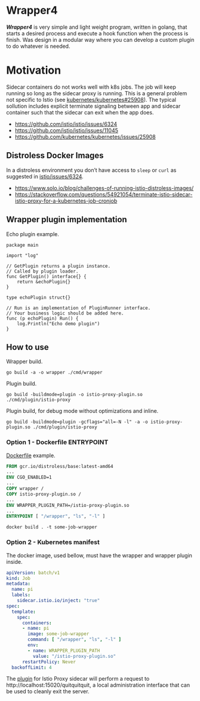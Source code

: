 # Wrapper4

***Wrapper4*** is very simple and light weight program, written in golang, that starts a desired process and execute a hook function when the process is finish. Was design in a modular way where you can develop a custom plugin to do whatever is needed.

# Motivation

Sidecar containers do not works well with k8s jobs. The job will keep running so long as the sidecar proxy is running. This is a general problem not specific to Istio (see [kubernetes/kubernetes#25908](https://github.com/kubernetes/kubernetes/issues/25908)). The typical sollution includes explicit terminate signaling between app and sidecar container such that the sidecar can exit when the app does.

* https://github.com/istio/istio/issues/6324
* https://github.com/istio/istio/issues/11045
* https://github.com/kubernetes/kubernetes/issues/25908

## Distroless Docker Images

In a distroless environment you don’t have access to ```sleep``` or ```curl``` as suggested in [istio/issues/6324](https://github.com/istio/istio/issues/6324).

* https://www.solo.io/blog/challenges-of-running-istio-distroless-images/
* https://stackoverflow.com/questions/54921054/terminate-istio-sidecar-istio-proxy-for-a-kubernetes-job-cronjob

## Wrapper plugin implementation

Echo plugin example.

```golang
package main

import "log"

// GetPlugin returns a plugin instance.
// Called by plugin loader.
func GetPlugin() interface{} {
	return &echoPlugin{}
}

type echoPlugin struct{}

// Run is an implementation of PluginRunner interface.
// Your business logic should be added here.
func (p echoPlugin) Run() {
	log.Println("Echo demo plugin")
}
```

## How to use

Wrapper build.
```shell
go build -a -o wrapper ./cmd/wrapper
```

Plugin build.

```shell
go build -buildmode=plugin -o istio-proxy-plugin.so ./cmd/plugin/istio-proxy
```

Plugin build, for debug mode without optimizations and inline.

```shell
go build -buildmode=plugin -gcflags="all=-N -l" -a -o istio-proxy-plugin.so ./cmd/plugin/istio-proxy
```

### Option 1 - Dockerfile ENTRYPOINT

[Dockerfile](./Dockerfile) example.

```dockerfile
FROM gcr.io/distroless/base:latest-amd64
...
ENV CGO_ENABLED=1
...
COPY wrapper /
COPY istio-proxy-plugin.so /
...
ENV WRAPPER_PLUGIN_PATH=/istio-proxy-plugin.so
...
ENTRYPOINT [ "/wrapper", "ls", "-l" ]
```

```shell
docker build . -t some-job-wrapper
```

### Option 2 - Kubernetes manifest

The docker image, used bellow, must have the wrapper and wrapper plugin inside.

```yaml
apiVersion: batch/v1
kind: Job
metadata:
  name: pi
  labels:
    sidecar.istio.io/inject: "true"
spec:
  template:
    spec:
      containers:
      - name: pi
        image: some-job-wrapper
        command: [ "/wrapper", "ls", "-l" ]
        env:
        - name: WRAPPER_PLUGIN_PATH
          value: "/istio-proxy-plugin.so"
      restartPolicy: Never
  backoffLimit: 4
```

The [plugin](./cmd/plugin) for Istio Proxy sidecar will perform a request to http://localhost:15020/quitquitquit, a local administration interface that can be used to cleanly exit the server.
